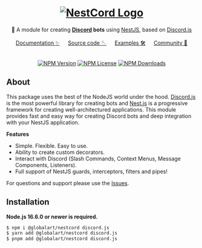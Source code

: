 <div align="center">
   <h1>
       <a href="#"><img src="https://nestcord.globalart.dev/img/logo.png" alt ="NestCord Logo"></a>
   </h1>
   🤖 A module for creating <b><a href="https://discord.com/">Discord</a> bots</b> using <a href="https://nestjs.com">NestJS</a>, based on <a href="https://discord.js.org/">Discord.js</a>
   <br/><br/>
   <a href="https://nestcord.globalart.dev">Documentation ✨</a> &emsp; <a href="https://github.com/GlobalArtInc/nestcord">Source code 🪡</a> &emsp; <a href="https://github.com/GlobalArtInc/nestcord/tree/master/examples">Examples 🛠️</a> &emsp; <a href="https://discord.gg/BBFhU8g">Community 💬</a>
</div>

<br/>

<p align="center">
  <a href='https://img.shields.io/npm/v/@globalart/nestcord'><img src="https://img.shields.io/npm/v/@globalart/nestcord" alt="NPM Version" /></a>
  <a href='https://img.shields.io/npm/l/@globalart/nestcord'><img src="https://img.shields.io/npm/l/@globalart/nestcord" alt="NPM License" /></a>
  <a href='https://img.shields.io/npm/dm/@globalart/nestcord'><img src="https://img.shields.io/npm/dm/@globalart/nestcord" alt="NPM Downloads" /></a>
</p>

## About

This package uses the best of the NodeJS world under the hood. [Discord.js](https://github.com/discordjs/discord.js) is the most powerful
library for creating bots and [Nest.js](https://github.com/nestjs) is a progressive framework for creating well-architectured applications.
This module provides fast and easy way for creating Discord bots and deep integration with your NestJS application.

**Features**

- Simple. Flexible. Easy to use.
- Ability to create custom decorators.
- Interact with Discord (Slash Commands, Context Menus, Message Components, Listeners).
- Full support of NestJS guards, interceptors, filters and pipes!

For questions and support please use
the [Issues](https://github.com/GlobalArtInc/nestcord/issues/new?assignees=&labels=question&template=question.yml).

## Installation

**Node.js 16.6.0 or newer is required.**

```bash
$ npm i @globalart/nestcord discord.js
$ yarn add @globalart/nestcord discord.js
$ pnpm add @globalart/nestcord discord.js
```
